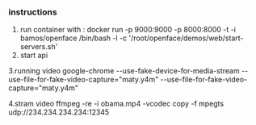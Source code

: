 ### instructions 

1. run container with :   docker run -p 9000:9000 -p 8000:8000 -t -i bamos/openface /bin/bash -l -c '/root/openface/demos/web/start-servers.sh'
2. start api 


3.running video 
google-chrome --use-fake-device-for-media-stream --use-file-for-fake-video-capture="maty.y4m" --use-file-for-fake-video-capture="maty.y4m"


4.stram video
 ffmpeg -re -i obama.mp4 -vcodec copy -f mpegts udp://234.234.234.234:12345